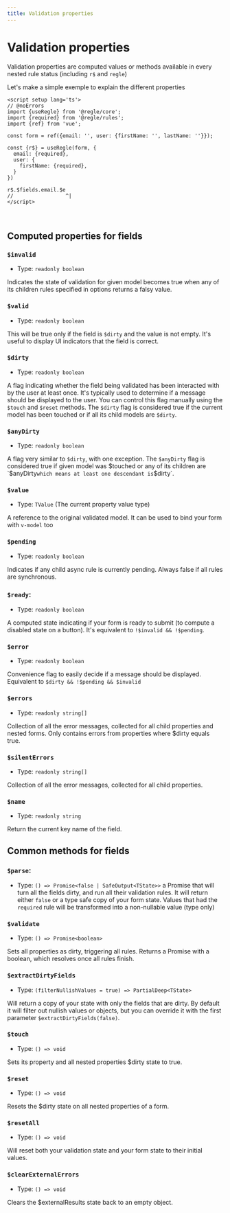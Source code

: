 ```yaml
---
title: Validation properties
---
```


# Validation properties

Validation properties are computed values or methods available in every nested rule status (including `r$` and `regle`)


Let's make a simple exemple to explain the different properties

``` vue twoslash
<script setup lang='ts'>
// @noErrors
import {useRegle} from '@regle/core';
import {required} from '@regle/rules';
import {ref} from 'vue';

const form = ref({email: '', user: {firstName: '', lastName: ''}});

const {r$} = useRegle(form, {
  email: {required},
  user: {
    firstName: {required},
  }
})

r$.$fields.email.$e
//                 ^|
</script>
```
<br/>

## Computed properties for fields

### `$invalid` 
- Type: `readonly boolean`

Indicates the state of validation for given model becomes true when any of its children rules specified in options returns a falsy value.


### `$valid`
- Type: `readonly boolean`
  
This will be true only if the field is `$dirty` and the value is not empty. It's useful to display UI indicators that the field is correct.


### `$dirty`
- Type: `readonly boolean`
  

A flag indicating whether the field being validated has been interacted with by the user at least once. It's typically used to determine if a message should be displayed to the user. You can control this flag manually using the `$touch` and `$reset` methods. The `$dirty` flag is considered true if the current model has been touched or if all its child models are `$dirty`. 


### `$anyDirty`
- Type: `readonly boolean`

A flag very similar to `$dirty`, with one exception. The `$anyDirty` flag is considered true if given model was $touched or any of its children are `$anyDirty` which means at least one descendant is `$dirty`.


### `$value`
- Type: `TValue` (The current property value type)
  
A reference to the original validated model. It can be used to bind your form with `v-model` too


### `$pending`
- Type: `readonly boolean`

Indicates if any child async rule is currently pending. Always false if all rules are synchronous.

### `$ready`: 
- Type: `readonly boolean`

A computed state indicating if your form is ready to submit (to compute a disabled state on a button). It's equivalent to `!$invalid && !$pending`.


### `$error`
- Type: `readonly boolean`

Convenience flag to easily decide if a message should be displayed. Equivalent to `$dirty && !$pending && $invalid`


### `$errors`
- Type: `readonly string[]`

Collection of all the error messages, collected for all child properties and nested forms. Only contains errors from properties where $dirty equals true.

### `$silentErrors`
- Type: `readonly string[]`

Collection of all the error messages, collected for all child properties.

### `$name`
- Type: `readonly string`

Return the current key name of the field.

## Common methods for fields

### `$parse`: 
- Type: `() => Promise<false | SafeOutput<TState>>`
a Promise that will turn all the fields dirty, and run all their validation rules. It will return either `false` or a type safe copy of your form state. Values that had the `required` rule will be transformed into a non-nullable value (type only)


### `$validate`
- Type: `() => Promise<boolean>`

Sets all properties as dirty, triggering all rules. Returns a Promise with a boolean, which resolves once all rules finish.

### `$extractDirtyFields`
- Type: `(filterNullishValues = true) => PartialDeep<TState>`

Will return a copy of your state with only the fields that are dirty.
By default it will filter out nullish values or objects, but you can override it with the first parameter `$extractDirtyFields(false)`.

### `$touch`
- Type: `() => void`

Sets its property and all nested properties $dirty state to true.

### `$reset`
- Type: `() => void`

Resets the $dirty state on all nested properties of a form.

### `$resetAll`
- Type: `() => void`

Will reset both your validation state and your form state to their initial values.


### `$clearExternalErrors`
- Type: `() => void`

Clears the $externalResults state back to an empty object.

